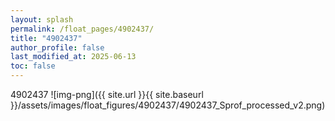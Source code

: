 ```yaml
---
layout: splash
permalink: /float_pages/4902437/
title: "4902437"
author_profile: false
last_modified_at: 2025-06-13
toc: false
---
```

 
4902437
![img-png]({{ site.url }}{{ site.baseurl }}/assets/images/float_figures/4902437/4902437_Sprof_processed_v2.png)